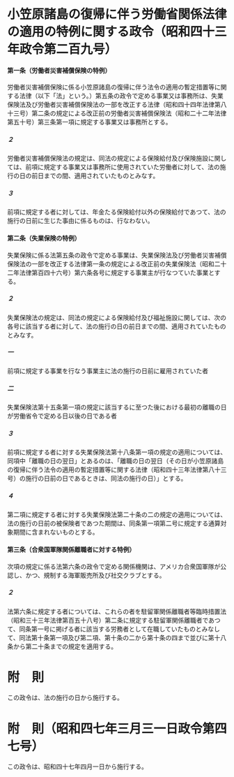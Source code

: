 # 小笠原諸島の復帰に伴う労働省関係法律の適用の特例に関する政令（昭和四十三年政令第二百九号）
#### 第一条（労働者災害補償保険の特例）
労働者災害補償保険に係る小笠原諸島の復帰に伴う法令の適用の暫定措置等に関する法律（以下「法」という。）第五条の政令で定める事業又は事務所は、失業保険法及び労働者災害補償保険法の一部を改正する法律（昭和四十四年法律第八十三号）第二条の規定による改正前の労働者災害補償保険法（昭和二十二年法律第五十号）第三条第一項に規定する事業又は事務所とする。
##### ２
労働者災害補償保険法の規定は、同法の規定による保険給付及び保険施設に関しては、前項に規定する事業又は事務所に使用されていた労働者に対して、法の施行の日の前日までの間、適用されていたものとみなす。
##### ３
前項に規定する者に対しては、年金たる保険給付以外の保険給付であつて、法の施行の日前に生じた事由に係るものは、行なわない。
#### 第二条（失業保険の特例）
失業保険に係る法第五条の政令で定める事業は、失業保険法及び労働者災害補償保険法の一部を改正する法律第一条の規定による改正前の失業保険法（昭和二十二年法律第百四十六号）第六条各号に規定する事業主が行なつていた事業とする。
##### ２
失業保険法の規定は、同法の規定による保険給付及び福祉施設に関しては、次の各号に該当する者に対して、法の施行の日の前日までの間、適用されていたものとみなす。
##### 一
前項に規定する事業を行なう事業主に法の施行の日前に雇用されていた者
##### 二
失業保険法第十五条第一項の規定に該当するに至つた後における最初の離職の日が労働省令で定める日以後の日である者
##### ３
前項に規定する者に対する失業保険法第十八条第一項の規定の適用については、同項中「離職の日の翌日」とあるのは、「離職の日の翌日（その日が小笠原諸島の復帰に伴う法令の適用の暫定措置等に関する法律（昭和四十三年法律第八十三号）の施行の日前の日であるときは、同法の施行の日）」とする。
##### ４
第二項に規定する者に対する失業保険法第二十条の二の規定の適用については、法の施行の日前の被保険者であつた期間は、同条第一項第二号に規定する通算対象期間に含まれないものとする。
#### 第三条（合衆国軍隊関係離職者に対する特例）
次項の規定に係る法第六条の政令で定める関係機関は、アメリカ合衆国軍隊が公認し、かつ、規制する海軍販売所及び社交クラブとする。
##### ２
法第六条に規定する者については、これらの者を駐留軍関係離職者等臨時措置法（昭和三十三年法律第百五十八号）第二条に規定する駐留軍関係離職者であつて、同条第一号に掲げる者に該当する労務者として在職していたものとみなして、同法第十条第一項及び第二項、第十条の二から第十条の四まで並びに第十八条から第二十条までの規定を適用する。
# 附　則
この政令は、法の施行の日から施行する。
# 附　則（昭和四七年三月三一日政令第四七号）
この政令は、昭和四十七年四月一日から施行する。
